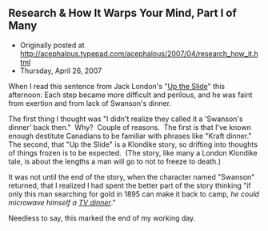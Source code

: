 ## Research & How It Warps Your Mind, Part I of Many

 * Originally posted at http://acephalous.typepad.com/acephalous/2007/04/research_how_it.html
 * Thursday, April 26, 2007



When I read this sentence from Jack London's "[Up the Slide](http://www.jacklondons.net/writings/ShortStories/up\_the\_slide.html)" this afternoon:
Each step became more difficult and perilous, and he was faint from exertion and from lack of Swanson's dinner.

The first thing I thought was "I didn't realize they called it a 'Swanson's dinner' back then."  Why?  Couple of reasons.  The first is that I've known enough destitute Canadians to be familiar with phrases like "Kraft dinner."  The second, that "Up the Slide" is a Klondike story, so drifting into thoughts of things frozen is to be expected.  (The story, like many a London Klondike tale, is about the lengths a man will go to not to freeze to death.)

It was not until the end of the story, when the character named "Swanson" returned, that I realized I had spent the better part of the story thinking "if only this man searching for gold in 1895 can make it back to camp, _he could microwave himself a [TV dinner](http://www.swansonmeals.com/50th/index.html)_."

Needless to say, this marked the end of my working day.

		
